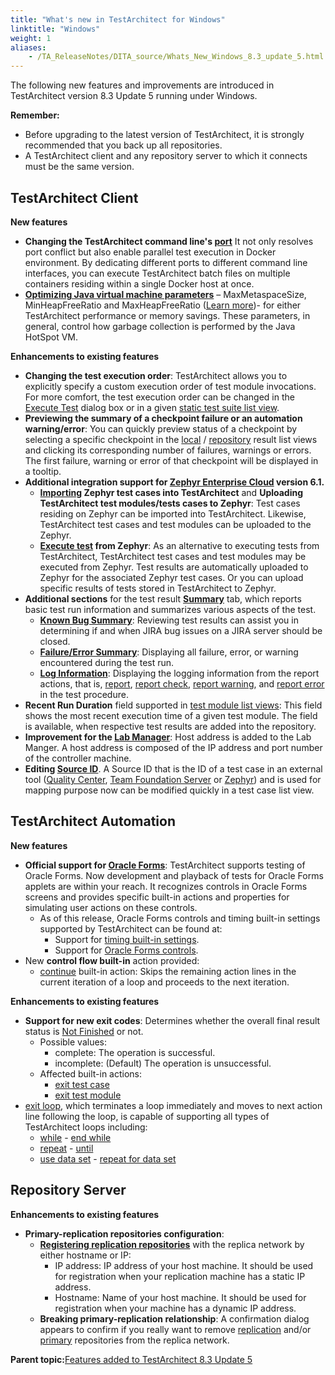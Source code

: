 ```yaml
--- 
title: "What's new in TestArchitect for Windows"
linktitle: "Windows"
weight: 1
aliases: 
    - /TA_ReleaseNotes/DITA_source/Whats_New_Windows_8.3_update_5.html
---
```


The following new features and improvements are introduced in TestArchitect version 8.3 Update 5 running under Windows.

**Remember:**

-   Before upgrading to the latest version of TestArchitect, it is strongly recommended that you back up all repositories.
-   A TestArchitect client and any repository server to which it connects must be the same version.

## TestArchitect Client

**New features**

-   **Changing the TestArchitect command line's [port](/TA_Help/Topics/ug_changing_cmdline_port.html)** It not only resolves port conflict but also enable parallel test execution in Docker environment. By dedicating different ports to different command line interfaces, you can execute TestArchitect batch files on multiple containers residing within a single Docker host at once.
-   [**Optimizing Java virtual machine parameters**](/TA_FAQ/Topics/faq.optimizing_TA_performance.html) – MaxMetaspaceSize, MinHeapFreeRatio and MaxHeapFreeRatio \([Learn more](https://docs.oracle.com/javase/8/docs/technotes/tools/windows/java.html)\)- for either TestArchitect performance or memory savings. These parameters, in general, control how garbage collection is performed by the Java HotSpot VM.

**Enhancements to existing features**

-   **Changing the test execution order**: TestArchitect allows you to explicitly specify a custom execution order of test module invocations. For more comfort, the test execution order can be changed in the [Execute Test](/TA_Help/Topics/Test_exec_test_execution.html#li.reorder.test.exec) dialog box or in a given [static test suite list view](/TA_Help/Topics/Test_suite_static_rearrange_test_modules.html#choice.move.up.down.btn).
-   **Previewing the summary of a checkpoint failure or an automation warning/error**: You can quickly preview status of a checkpoint by selecting a specific checkpoint in the [local](/TA_Help/Topics/Listview_results_local.html#section.preview_checkpoint) / [repository](/TA_Help/Topics/Listview_results_repository.html) result list views and clicking its corresponding number of failures, warnings or errors. The first failure, warning or error of that checkpoint will be displayed in a tooltip.
-   **Additional integration support for [Zephyr Enterprise Cloud](/TA_Help/Topics/ug_Zephyr.html) version 6.1.**
    -   **[Importing](/TA_Help/Topics/ug_Zephyr_importing_Zephyr_test_cases.html) Zephyr test cases into TestArchitect** and **Uploading TestArchitect test modules/tests cases to Zephyr**: Test cases residing on Zephyr can be imported into TestArchitect. Likewise, TestArchitect test cases and test modules can be uploaded to the Zephyr.
    -   **[Execute test](/TA_Help/Topics/ug_Zephyr_executing_tests.html) from Zephyr**: As an alternative to executing tests from TestArchitect, TestArchitect test cases and test modules may be executed from Zephyr. Test results are automatically uploaded to Zephyr for the associated Zephyr test cases. Or you can upload specific results of tests stored in TestArchitect to Zephyr.
-   **Additional sections** for the test result [**Summary**](/TA_Help/Topics/Test_result_summaries.html) tab, which reports basic test run information and summarizes various aspects of the test.
    -   [**Known Bug Summary**](/TA_Help/Topics/Test_result_summaries.html#section_known.bug): Reviewing test results can assist you in determining if and when JIRA bug issues on a JIRA server should be closed.
    -   **[Failure/Error Summary](/TA_Help/Topics/Test_result_summaries.html#section_failure.error)**: Displaying all failure, error, or warning encountered during the test run.
    -   [**Log Information**](/TA_Help/Topics/Test_result_summaries.html#section_log.information): Displaying the logging information from the report actions, that is, [report](/TA_Automation/Topics/bia_report.html), [report check](/TA_Automation/Topics/bia_report_check.html), [report warning](/TA_Automation/Topics/bia_report_warning.html), and [report error](/TA_Automation/Topics/bia_report_error.html) in the test procedure.
-   **Recent Run Duration** field supported in [test module list views](/TA_Help/Topics/Listview_TM.html): This field shows the most recent execution time of a given test module. The field is available, when respective test results are added into the repository.
-   **Improvement for the [Lab Manager](/TA_Help/Topics/Lab_manager_controller.html#li.host.address)**: Host address is added to the Lab Manger. A host address is composed of the IP address and port number of the controller machine.
-   **Editing [**Source ID**](/TA_Help/Topics/Listview_test_case_changing_source.html)**. A Source ID that is the ID of a test case in an external tool \([Quality Center](/TA_Help/Topics/Integration_QC_intro.html), [Team Foundation Server](/TA_Help/Topics/ug_MTM_def.html) or [Zephyr](/TA_Help/Topics/ug_Zephyr.html)\) and is used for mapping purpose now can be modified quickly in a test case list view.

## TestArchitect Automation

**New features**

-   **Official support for [Oracle Forms](/TA_Automation/Topics/aut_app_testing_Oracle_Forms.html)**: TestArchitect supports testing of Oracle Forms. Now development and playback of tests for Oracle Forms applets are within your reach. It recognizes controls in Oracle Forms screens and provides specific built-in actions and properties for simulating user actions on these controls.
    -   As of this release, Oracle Forms controls and timing built-in settings supported by TestArchitect can be found at:
        -   Support for [timing built-in settings](/TA_Automation/Topics/aut_app_testing_Oracle_Forms_timing.html).
        -   Support for [Oracle Forms controls](/TA_Automation/Topics/aut_app_testing_Oracle_Forms_supported_controls.html).
-   New **control flow built-in** action provided:
    -   [continue](/TA_Automation/Topics/bia_continue.html) built-in action: Skips the remaining action lines in the current iteration of a loop and proceeds to the next iteration.

**Enhancements to existing features**

-   **Support for new exit codes**: Determines whether the overall final result status is [Not Finished](/TA_Help/Topics/ug_test_results_status.html) or not.
    -   Possible values:
        -   complete: The operation is successful.
        -   incomplete: \(Default\) The operation is unsuccessful.
    -   Affected built-in actions:
        -   [exit test case](/TA_Automation/Topics/bia_exit_test_case.html)
        -   [exit test module](/TA_Automation/Topics/bia_exit_test_module.html)
-   [exit loop](/TA_Automation/Topics/bia_exit_loop.html), which terminates a loop immediately and moves to next action line following the loop, is capable of supporting all types of TestArchitect loops including:
    -   [while](/TA_Automation/Topics/bia_while.html) - [end while](/TA_Automation/Topics/bia_end_while.html)
    -   [repeat](/TA_Automation/Topics/bia_repeat.html) - [until](/TA_Automation/Topics/bia_until.html)
    -   [use data set](/TA_Automation/Topics/bia_use_data_set.html) - [repeat for data set](/TA_Automation/Topics/bia_repeat_for_data_set.html)

## Repository Server

**Enhancements to existing features**

-   **Primary-replication repositories configuration**:
    -   [**Registering replication repositories**](/TA_Administration/Topics/adm_Setting_up_primary_replication_repository.html) with the replica network by either hostname or IP:
        -   IP address: IP address of your host machine. It should be used for registration when your replication machine has a static IP address.
        -   Hostname: Name of your host machine. It should be used for registration when your machine has a dynamic IP address.
    -   **Breaking primary-replication relationship**: A confirmation dialog appears to confirm if you really want to remove [replication](/TA_Administration/Topics/adm_Removing_primary_repication_repository.html) and/or [primary](/TA_Administration/Topics/adm_Setting_up_primary_replication_repository_2.html) repositories from the replica network.

**Parent topic:**[Features added to TestArchitect 8.3 Update 5](/TA_ReleaseNotes/DITA_source/Whats_New_8.3_update_5.html)

